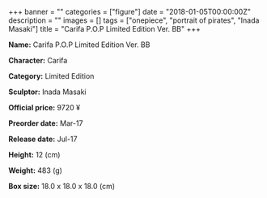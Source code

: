 +++
banner = ""
categories = ["figure"]
date = "2018-01-05T00:00:00Z"
description = ""
images = []
tags = ["onepiece", "portrait of pirates", "Inada Masaki"]
title = "Carifa P.O.P Limited Edition Ver. BB"
+++

**Name:** Carifa P.O.P Limited Edition Ver. BB

**Character:** Carifa

**Category:** Limited Edition 

**Sculptor:** Inada Masaki

**Official price:** 9720 ¥

**Preorder date:** Mar-17

**Release date:** Jul-17

**Height:** 12 (cm)

**Weight:** 483 (g)

**Box size:** 18.0 x 18.0 x 18.0 (cm)


